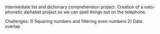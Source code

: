 Intermediate list and dictionary comprehension project. Creation of a nato-phonetic alphabet project so we can spell things out on the telephone.

Challenges: 1) Squaring numbers and filtering even numbers 2) Data overlap
